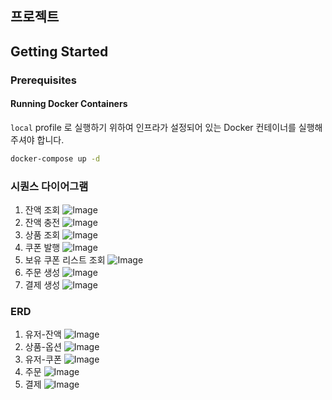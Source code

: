 ## 프로젝트

## Getting Started

### Prerequisites

#### Running Docker Containers

`local` profile 로 실행하기 위하여 인프라가 설정되어 있는 Docker 컨테이너를 실행해주셔야 합니다.

```bash
docker-compose up -d
```

### 시퀀스 다이어그램
1. 잔액 조회
![Image](https://github.com/user-attachments/assets/753fc787-f7a4-4782-8aad-c8b53b088b83)
2. 잔액 충전
![Image](https://github.com/user-attachments/assets/3b8ede32-07b3-4e75-8ed2-595b7662b2bc)
3. 상품 조회
![Image](https://github.com/user-attachments/assets/897b1e55-cfaf-4d69-ab3e-41d906c929f8)
4. 쿠폰 발행
![Image](https://github.com/user-attachments/assets/9615a37a-a7a3-46fa-b117-df8a7e4b4ba9)
5. 보유 쿠폰 리스트 조회
![Image](https://github.com/user-attachments/assets/3d21d119-3148-4ce6-9c01-e9bd4a1be175)
6. 주문 생성
![Image](https://github.com/user-attachments/assets/f4a9c545-b1ba-4e3b-9fa1-1cf7229a9dda)
7. 결제 생성
![Image](https://github.com/user-attachments/assets/b8a10926-ed59-4c69-a248-c0570891a547)

### ERD
1. 유저-잔액
![Image](https://github.com/user-attachments/assets/ee9f9f68-60d4-48c8-bd45-af431cd9ff77)
2. 상품-옵션
![Image](https://github.com/user-attachments/assets/d697022d-81b1-4350-b854-da68782db570)
3. 유저-쿠폰
![Image](https://github.com/user-attachments/assets/c1d02915-a283-41b8-ba72-c2c9e2823ded)
4. 주문
![Image](https://github.com/user-attachments/assets/29357d89-a61a-45c4-b3f4-2d3e9f50a36b)
5. 결제
![Image](https://github.com/user-attachments/assets/74e4ad36-c4dd-4180-9969-5158319e1a4f)